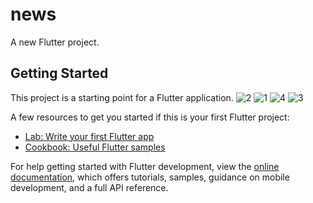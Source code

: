 # news

A new Flutter project.

## Getting Started

This project is a starting point for a Flutter application.
![2](https://github.com/raghda287/news/assets/70110804/f8af73ad-ca10-4bea-8a2e-a38cca197f03)
![1](https://github.com/raghda287/news/assets/70110804/70b525e8-7451-48c9-812c-ad5be6716336)
![4](https://github.com/raghda287/news/assets/70110804/30ae4994-b8b1-49aa-bbd8-287e1390dd31)
![3](https://github.com/raghda287/news/assets/70110804/f261469c-12b6-4754-a0dd-0b65a07cdd5d)

A few resources to get you started if this is your first Flutter project:

- [Lab: Write your first Flutter app](https://docs.flutter.dev/get-started/codelab)
- [Cookbook: Useful Flutter samples](https://docs.flutter.dev/cookbook)

For help getting started with Flutter development, view the
[online documentation](https://docs.flutter.dev/), which offers tutorials,
samples, guidance on mobile development, and a full API reference.

